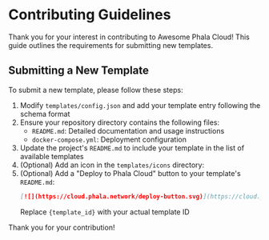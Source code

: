 # Contributing Guidelines

Thank you for your interest in contributing to Awesome Phala Cloud! This guide outlines the requirements for submitting new templates.

## Submitting a New Template

To submit a new template, please follow these steps:

1. Modify `templates/config.json` and add your template entry following the schema format
2. Ensure your repository directory contains the following files:
   - `README.md`: Detailed documentation and usage instructions
   - `docker-compose.yml`: Deployment configuration
3. Update the project's `README.md` to include your template in the list of available templates
4. (Optional) Add an icon in the `templates/icons` directory:
5. (Optional) Add a "Deploy to Phala Cloud" button to your template's `README.md`:
   ```markdown
   [![](https://cloud.phala.network/deploy-button.svg)](https://cloud.phala.network/templates/{template_id})
   ```
   Replace `{template_id}` with your actual template ID

Thank you for your contribution!
